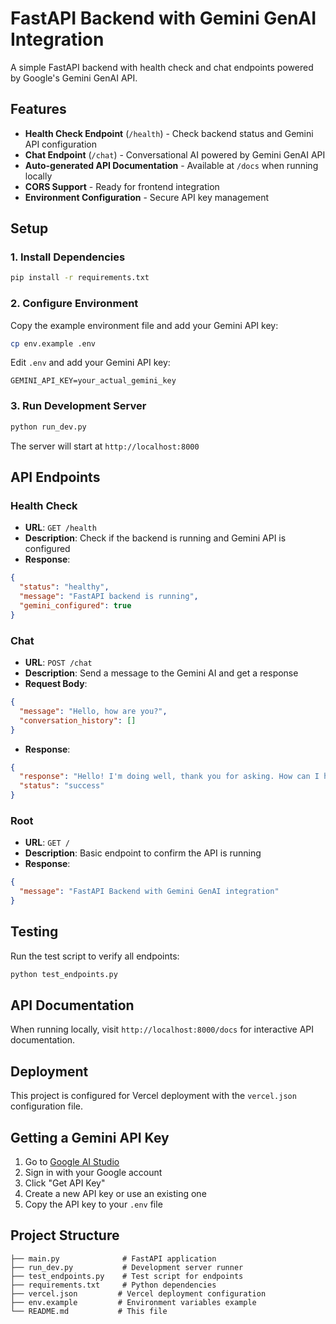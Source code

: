 # FastAPI Backend with Gemini GenAI Integration

A simple FastAPI backend with health check and chat endpoints powered by Google's Gemini GenAI API.

## Features

- **Health Check Endpoint** (`/health`) - Check backend status and Gemini API configuration
- **Chat Endpoint** (`/chat`) - Conversational AI powered by Gemini GenAI API
- **Auto-generated API Documentation** - Available at `/docs` when running locally
- **CORS Support** - Ready for frontend integration
- **Environment Configuration** - Secure API key management

## Setup

### 1. Install Dependencies

```bash
pip install -r requirements.txt
```

### 2. Configure Environment

Copy the example environment file and add your Gemini API key:

```bash
cp env.example .env
```

Edit `.env` and add your Gemini API key:

```
GEMINI_API_KEY=your_actual_gemini_key
```

### 3. Run Development Server

```bash
python run_dev.py
```

The server will start at `http://localhost:8000`

## API Endpoints

### Health Check

- **URL**: `GET /health`
- **Description**: Check if the backend is running and Gemini API is configured
- **Response**:

```json
{
  "status": "healthy",
  "message": "FastAPI backend is running",
  "gemini_configured": true
}
```

### Chat

- **URL**: `POST /chat`
- **Description**: Send a message to the Gemini AI and get a response
- **Request Body**:

```json
{
  "message": "Hello, how are you?",
  "conversation_history": []
}
```

- **Response**:

```json
{
  "response": "Hello! I'm doing well, thank you for asking. How can I help you today?",
  "status": "success"
}
```

### Root

- **URL**: `GET /`
- **Description**: Basic endpoint to confirm the API is running
- **Response**:

```json
{
  "message": "FastAPI Backend with Gemini GenAI integration"
}
```

## Testing

Run the test script to verify all endpoints:

```bash
python test_endpoints.py
```

## API Documentation

When running locally, visit `http://localhost:8000/docs` for interactive API documentation.

## Deployment

This project is configured for Vercel deployment with the `vercel.json` configuration file.

## Getting a Gemini API Key

1. Go to [Google AI Studio](https://aistudio.google.com/)
2. Sign in with your Google account
3. Click "Get API Key"
4. Create a new API key or use an existing one
5. Copy the API key to your `.env` file

## Project Structure

```
├── main.py              # FastAPI application
├── run_dev.py           # Development server runner
├── test_endpoints.py    # Test script for endpoints
├── requirements.txt     # Python dependencies
├── vercel.json         # Vercel deployment configuration
├── env.example         # Environment variables example
└── README.md           # This file
```
